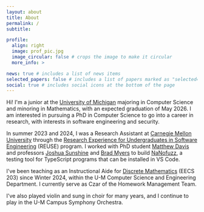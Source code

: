 ```yaml
---
layout: about
title: About
permalink: /
subtitle:

profile:
  align: right
  image: prof_pic.jpg
  image_circular: false # crops the image to make it circular
  more_info: >

news: true # includes a list of news items
selected_papers: false # includes a list of papers marked as "selected={true}"
social: true # includes social icons at the bottom of the page
---
```


Hi! I'm a junior at the [University of Michigan](https://www.engin.umich.edu/) majoring in Computer Science and minoring in Mathematics, with an expected graduation of May 2026. I am interested in pursuing a PhD in Computer Science to go into a career in research, with interests in software engineering and security.

In summer 2023 and 2024, I was a Research Assistant at [Carnegie Mellon University](https://s3d.cmu.edu/) through the [Research Experience for Undergraduates in Software Engineering](https://www.cmu.edu/scs/s3d/reuse/) (REUSE) program. I worked with PhD student [Matthew Davis](https://cmumatt.github.io/) and professors [Joshua Sunshine](https://www.cs.cmu.edu/~jssunshi/) and [Brad Myers](https://www.cs.cmu.edu/~bam/) to build [NaNofuzz](https://marketplace.visualstudio.com/items?itemName=penrose.nanofuzz), a testing tool for TypeScript programs that can be installed in VS Code.

I've been teaching as an Instructional Aide for [Discrete Mathematics](https://ece.engin.umich.edu/academics/course-information/course-descriptions/eecs-203/) (EECS 203) since Winter 2024, within the U-M Computer Science and Engineering Department. I currently serve as Czar of the Homework Management Team. 

I've also played violin and sung in choir for many years, and I continue to play in the U-M Campus Symphony Orchestra.
